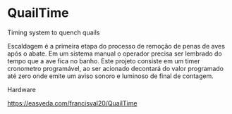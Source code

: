 # QuailTime
Timing system to quench quails

Escaldagem é a primeira etapa do processo de remoção de penas de aves após o abate. Em um sistema manual o operador precisa ser lembrado do tempo que a ave fica no banho. Este projeto consiste em um timer cronometro programável, ao ser acionado decontará do valor programado até zero onde emite um aviso sonoro e luminoso de final de contagem.

Hardware

https://easyeda.com/francisval20/QuailTime
